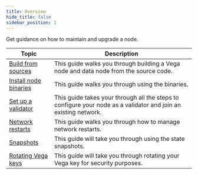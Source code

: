 ```yaml
---
title: Overview
hide_title: false
sidebar_position: 1
---
```

Get guidance on how to maintain and upgrade a node. 

| Topic                                                                 |  Description                                                                                                        |
| ----------------------------------------------------------------------| -------------------------------------------------------------------------------------------------------- |
| [Build from sources](./from-source.md)                               | This guide walks you through building a Vega node and data node from the source code. |
| [Install node binaries](./install.md)                               | This guide walks you through using the binaries. |
| [Set up a validator](./setup-validator.md)                               | This guide takes your through all the steps to configure your node as a validator and join an existing network. |
| [Network restarts](./network-restarts.md)                               | This guide walks you through how to manage network restarts. |
| [Snapshots](./snapshots.md)                               | This guide will take you through using the state snapshots. |
| [Rotating Vega keys](./key-rotation.md)                               | This guide will take you through rotating your Vega key for security purposes. |